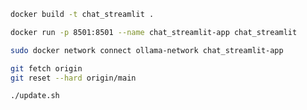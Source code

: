 ```bash
docker build -t chat_streamlit .
```

```bash
docker run -p 8501:8501 --name chat_streamlit-app chat_streamlit

```

```bash
sudo docker network connect ollama-network chat_streamlit-app
```

```bash
git fetch origin
git reset --hard origin/main
```

```bash
./update.sh
```

